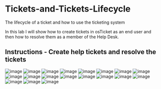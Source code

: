 # Tickets-and-Tickets-Lifecycle
The lifecycle of a ticket and how to use the ticketing system

In this lab I will show how to create tickets in osTicket as an end user and then how to resolve them as a member of the Help Desk.

## Instructions - Create help tickets and resolve the tickets


![image](https://github.com/seanmarqueling/Tickets-and-Tickets-Lifecycle/blob/main/Picture1.png?raw=true)
![image](https://github.com/seanmarqueling/Tickets-and-Tickets-Lifecycle/blob/main/Picture2.png?raw=true)
![image](https://github.com/seanmarqueling/Tickets-and-Tickets-Lifecycle/blob/main/Picture3.png?raw=true)
![image](https://github.com/seanmarqueling/Tickets-and-Tickets-Lifecycle/blob/main/Picture4.png?raw=true)
![image](https://github.com/seanmarqueling/Tickets-and-Tickets-Lifecycle/blob/main/Picture5.png?raw=true)
![image](https://github.com/seanmarqueling/Tickets-and-Tickets-Lifecycle/blob/main/Picture6.png?raw=true)
![image](https://github.com/seanmarqueling/Tickets-and-Tickets-Lifecycle/blob/main/Picture7.png?raw=true)
![image](https://github.com/seanmarqueling/Tickets-and-Tickets-Lifecycle/blob/main/Picture8.png?raw=true)
![image](https://github.com/seanmarqueling/Tickets-and-Tickets-Lifecycle/blob/main/Picture9.png?raw=true)
![image](https://github.com/seanmarqueling/Tickets-and-Tickets-Lifecycle/blob/main/Picture10.png?raw=true)
![image](https://github.com/seanmarqueling/Tickets-and-Tickets-Lifecycle/blob/main/Picture11.png?raw=true)
![image](https://github.com/seanmarqueling/Tickets-and-Tickets-Lifecycle/blob/main/Picture12.png?raw=true)
![image](https://github.com/seanmarqueling/Tickets-and-Tickets-Lifecycle/blob/main/Picture13.png?raw=true)
![image](https://github.com/seanmarqueling/Tickets-and-Tickets-Lifecycle/blob/main/Picture14.png?raw=true)
![image](https://github.com/seanmarqueling/Tickets-and-Tickets-Lifecycle/blob/main/Picture15.png?raw=true)
![image](https://github.com/seanmarqueling/Tickets-and-Tickets-Lifecycle/blob/main/Picture16.png?raw=true)
![image](https://github.com/seanmarqueling/Tickets-and-Tickets-Lifecycle/blob/main/Picture17.png?raw=true)
![image](https://github.com/seanmarqueling/Tickets-and-Tickets-Lifecycle/blob/main/Picture18.png?raw=true)
![image](https://github.com/seanmarqueling/Tickets-and-Tickets-Lifecycle/blob/main/Picture19.png?raw=true)
